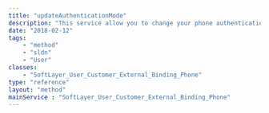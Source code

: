 ```yaml
---
title: "updateAuthenticationMode"
description: "This service allow you to change your phone authentication mode. See [SoftLayer_Container_User_Customer_External_Binding_Phone_Mode](reference/datatypes/SoftLayer_Container_User_Customer_External_Binding_Phone_Mode) container for available modes. "
date: "2018-02-12"
tags:
    - "method"
    - "sldn"
    - "User"
classes:
    - "SoftLayer_User_Customer_External_Binding_Phone"
type: "reference"
layout: "method"
mainService : "SoftLayer_User_Customer_External_Binding_Phone"
---
```

